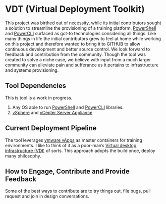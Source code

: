 # VDT (Virtual Deployment Toolkit)

This project was birthed out of necessity, while its initial contributors sought a solution to streamline the provisioning of a training platform. [PowerShell](https://github.com/PowerShell/PowerShell) and [PowerCLI]( https://www.powershellgallery.com/packages/VMware.PowerCLI/10.1.1.8827524) surfaced as got-to technologies considering all things. Like many things in life the initial contributors grew to feel at home while working on this project and therefore wanted to bring it to GITHUB to allow continuous development and better source control. We look forward to feedback and contribution from the community. Though the tool was created to solve a niche case, we believe with input from a much larger community can alleviate pain and sufferance as it pertains to infrastructure and systems provisioning.

## Tool Dependencies

This is tool is a work in progress.
1. Any OS able to run [PowerShell](https://github.com/PowerShell/PowerShell) and [PowerCLI]( https://www.powershellgallery.com/packages/VMware.PowerCLI/10.1.1.8827524) libraries.
2. [vSphere](https://www.vmware.com/products/vsphere.html) and [vCenter Server Appliance](https://docs.vmware.com/en/VMware-vSphere/6.5/com.vmware.vsphere.vcsa.doc/GUID-223C2821-BD98-4C7A-936B-7DBE96291BA4.html)

## Current Deployment Pipeline 

The tool leverages [vmware vApps](https://pubs.vmware.com/vca/index.jsp?topic=%2Fcom.vmware.vca.od.ug.doc%2FGUID-3F4BF45F-89CE-4478-B6D5-5BD7EE749C08.html) as master containers for training environments. I like to think of it as a poor-man’s [Virtual desktop infrastructure (VDI)](https://searchvirtualdesktop.techtarget.com/definition/virtual-desktop-infrastructure-VDI) of sorts. This approach adopts the build once, deploy many philosophy.

## How to Engage, Contribute and Provide Feedback
Some of the best ways to contribute are to try things out, file bugs, pull request and join in design conversations.

